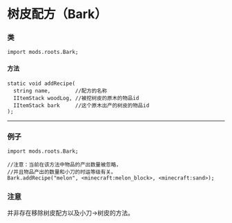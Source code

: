# 树皮配方（Bark）

### 类

```zenscript
import mods.roots.Bark;
```

#### 方法

```zenscript
static void addRecipe(
  string name,        //配方的名称
  IItemStack woodLog, //被挖树皮的原木的物品id
  IItemStack bark     //这个原木出产的树皮的物品id
);
```

* * *

### 例子

```zenscript
import mods.roots.Bark;

//注意：当前在该方法中物品的产出数量被忽略，
//并且物品产出的数量和小刀的时运等级有关。
Bark.addRecipe("melon", <minecraft:melon_block>, <minecraft:sand>);
```

### 注意

并非存在移除树皮配方以及小刀->树皮的方法。